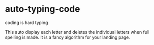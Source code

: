 # auto-typing-code
coding is hard typing


This auto display each letter and deletes the individual letters when full spelling is made. It is a fancy algorithm for your landing page.
